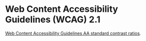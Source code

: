 # Web Content Accessibility Guidelines (WCAG) 2.1
[Web Content Accessibility Guidelines AA standard contrast ratios](http://www.w3.org/TR/WCAG/).
